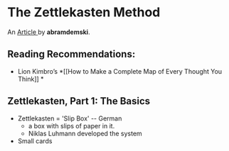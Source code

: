 # The Zettlekasten Method
An [Article ](https://www.lesswrong.com/posts/NfdHG6oHBJ8Qxc26s/the-zettelkasten-method-1#Zettelkasten__Part_2__Further_Advice) by **abramdemski**.

## Reading Recommendations:
-  Lion Kimbro’s *[[How to Make a Complete Map of Every Thought You Think]] *

## Zettlekasten, Part 1: The Basics
- Zettlekasten = 'Slip Box' -- German
	- a box with slips of paper in it.
	- Niklas Luhmann developed the system
- Small cards

